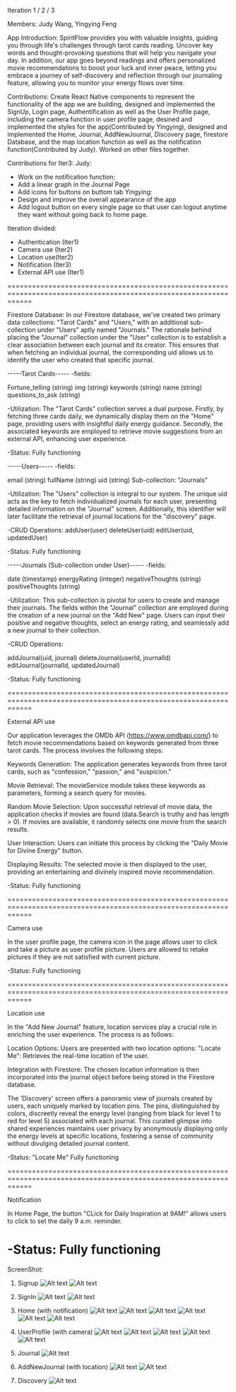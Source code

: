Iteration 1 / 2 / 3

Members: Judy Wang, Yingying Feng

App Introduction: 
SpiritFlow provides you with valuable insights, guiding you through life's challenges through tarot cards reading. Uncover key words and thought-provoking questions that will help you navigate your day.
In addition, our app goes beyond readings and offers personalized movie recommendations to boost your luck and inner peace, letting you embrace a journey of self-discovery and reflection through our journaling feature, allowing you to monitor your energy flows over time.



Contributions:
Create React Native components to represent the functionality of the app we are building, designed and implemented the SignUp, Login page, Authentification as well as the User Profile page, including the camera function in user profile page, desined and implemented the styles for the app(Contributed by Yingying), designed and implemented the Home, Journal, AddNewJournal, Discovery page, firestore Database, and the map location function as well as the notification function(Contributed by Judy). Worked on other files together.

Contributions for Iter3:
Judy:
   - Work on the notification function;
   - Add a linear graph in the Journal Page
   - Add icons for buttons on buttom tab
Yingying:
   - Design and improve the overall appearance of the app
   - Add logout button on every single page so that user can logout anytime they want without going back to home page.


Iteration divided:
- Authentication (Iter1)
- Camera use (Iter2)
- Location use(Iter2)
- Notification (Iter3)
- External API use (Iter1)

==================================================================================================================

Firestore Database:
In our Firestore database, we've created two primary data collections: "Tarot Cards" and "Users," with an additional sub-collection under "Users" aptly named "Journals."
The rationale behind placing the "Journal" collection under the "User" collection is to establish a clear association between each journal and its creator. This ensures that when fetching an individual journal, the corresponding uid allows us to identify the user who created that specific journal. 

-----Tarot Cards-----
-fields:

Fortune_telling (string)
img (string)
keywords (string)
name (string)
questions_to_ask (string)

-Utilization:
The "Tarot Cards" collection serves a dual purpose. Firstly, by fetching three cards daily, we dynamically display them on the "Home" page, providing users with insightful daily energy guidance. Secondly, the associated keywords are employed to retrieve movie suggestions from an external API, enhancing user experience.

-Status: Fully functioning

-----Users-----
-fields:

email (string)
fullName (string)
uid (string)
Sub-collection: "Journals"

-Utilization:
The "Users" collection is integral to our system. The unique uid acts as the key to fetch individualized journals for each user, presenting detailed information on the "Journal" screen. Additionally, this identifier will later facilitate the retrieval of journal locations for the "discovery" page.

-CRUD Operations:
addUser(user)
deleteUser(uid)
editUser(uid, updatedUser)

-Status: Fully functioning

-----Journals (Sub-collection under User)-----
-fields:

date (timestamp)
energyRating (integer)
negativeThoughts (string)
positiveThoughts (string)


-Utilization:
This sub-collection is pivotal for users to create and manage their journals. The fields within the "Journal" collection are employed during the creation of a new journal on the "Add New" page. Users can input their positive and negative thoughts, select an energy rating, and seamlessly add a new journal to their collection.

-CRUD Operations:

addJournal(uid, journal)
deleteJournal(userId, journalId)
editJournal(journalId, updatedJournal)

-Status: Fully functioning

==================================================================================================================

External API use

Our application leverages the OMDb API (https://www.omdbapi.com/) to fetch movie recommendations based on keywords generated from three tarot cards. The process involves the following steps:

Keywords Generation:
The application generates keywords from three tarot cards, such as "confession," "passion," and "suspicion."

Movie Retrieval:
The movieService module takes these keywords as parameters, forming a search query for movies.

Random Movie Selection:
Upon successful retrieval of movie data, the application checks if movies are found (data.Search is truthy and has length > 0).
If movies are available, it randomly selects one movie from the search results.

User Interaction:
Users can initiate this process by clicking the "Daily Movie for Divine Energy" button.

Displaying Results:
The selected movie is then displayed to the user, providing an entertaining and divinely inspired movie recommendation.

-Status: Fully functioning

==================================================================================================================

Camera use

In the user profile page, the camera icon in the page allows user to click and take a picture as user profile picture. Users are allowed to retake pictures if they are not satisfied with current picture.

-Status: Fully functioning

==================================================================================================================

Location use

In the "Add New Journal" feature, location services play a crucial role in enriching the user experience. The process is as follows:

Location Options:
Users are presented with two location options:
"Locate Me": Retrieves the real-time location of the user.


Integration with Firestore:
The chosen location information is then incorporated into the journal object before being stored in the Firestore database.

The 'Discovery' screen offers a panoramic view of journals created by users, each uniquely marked by location pins. The pins, distinguished by colors, discreetly reveal the energy level (ranging from black for level 1 to red for level 5) associated with each journal. This curated glimpse into shared experiences maintains user privacy by anonymously displaying only the energy levels at specific locations, fostering a sense of community without divulging detailed journal content.

-Status: "Locate Me" Fully functioning

==================================================================================================================

Notification

In Home Page, the button "CLick for Daily Inspiration at 9AM!" allows users to click to set the daily 9 a.m. reminder.

-Status: Fully functioning
==================================================================================================================



ScreenShot:
1. Signup
   ![Alt text](Signup.png)
   ![Alt text](Signup2.png)
   

2. SignIn
   ![Alt text](SingIn.png) 
   ![Alt text](SignIn2.png)


3. Home (with notification)
   ![Alt text](Home.png)
   ![Alt text](Home2.png) 
   ![Alt text](Home3.png) 
   ![Alt text](Home4.png)
   ![Alt text](<Home notification.png>) 
   ![Alt text](<Notification Screenshot.jpg>)

4. UserProfile (with camera)
   ![Alt text](UserProfile.png)
   ![Alt text](UserProfile2.png) 
   ![Alt text](Camera1.jpg) 
   ![Alt text](Camera2.jpg) 
   ![Alt text](Camera3.jpg)


5. Journal
   ![Alt text](Journal.png)

   
6. AddNewJournal (with location)
   ![Alt text](AddNewJournal.png) 
   ![Alt text](AddNewJournal2.png)


7. Discovery
   ![Alt text](Discovery.png)


   



